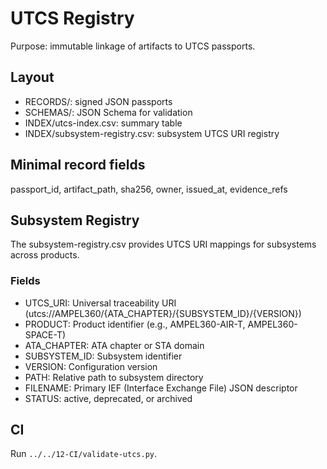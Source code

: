 # UTCS Registry
Purpose: immutable linkage of artifacts to UTCS passports.

## Layout
- RECORDS/: signed JSON passports
- SCHEMAS/: JSON Schema for validation
- INDEX/utcs-index.csv: summary table
- INDEX/subsystem-registry.csv: subsystem UTCS URI registry

## Minimal record fields
passport_id, artifact_path, sha256, owner, issued_at, evidence_refs

## Subsystem Registry
The subsystem-registry.csv provides UTCS URI mappings for subsystems across products.

### Fields
- UTCS_URI: Universal traceability URI (utcs://AMPEL360/{ATA_CHAPTER}/{SUBSYSTEM_ID}/{VERSION})
- PRODUCT: Product identifier (e.g., AMPEL360-AIR-T, AMPEL360-SPACE-T)
- ATA_CHAPTER: ATA chapter or STA domain
- SUBSYSTEM_ID: Subsystem identifier
- VERSION: Configuration version
- PATH: Relative path to subsystem directory
- FILENAME: Primary IEF (Interface Exchange File) JSON descriptor
- STATUS: active, deprecated, or archived

## CI
Run `../../12-CI/validate-utcs.py`.

